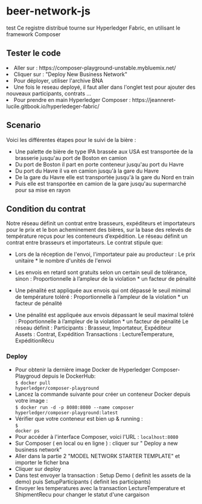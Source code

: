 # beer-network-js
test
Ce registre distribué tourne sur Hyperledger Fabric, en utilisant le framework Composer<br>

<h2> Tester le code </h2> 
<li> Aller sur : 
https://composer-playground-unstable.mybluemix.net/ </li> 
<li> Cliquer sur : "Deploy New Business Network" 
<li> Pour déployer, utiliser l'archive BNA </li> 
<li> Une fois le reseau deployé, il faut aller dans l'onglet test pour ajouter des nouveaux participants, contrats ... </li> 

<li> Pour prendre en main Hyperledger Composer : https://jeanneret-lucile.gitbook.io/hyperledeger-fabric/ </li>
<h2>Scenario</h2>
<p>Voici les différentes étapes pour le suivi de la bière : 
<ul>
<li>Une palette de bière de type IPA brassée aux USA est transportée de la brasserie jusqu'au port de Boston en camion</li>
<li>Du port de Boston il part en porte conteneur jusqu'au port du Havre</li>
<li>Du port du Havre il va en camion jusqu'à la gare du Havre</li>
<li>De la gare du Havre elle est transportée jusqu'à la gare du Nord en train</li> 
<li>Puis elle est transportée en camion de la gare jusqu'au supermarché pour sa mise en rayon</li>
</ul>


<h2>  Condition du contrat  </h2> 

Notre réseau définit un contrat entre brasseurs, expéditeurs et importateurs pour le prix et le bon acheminement des bières, sur la base des relevés de température reçus pour les conteneurs d’expédition.
Le réseau définit un contrat entre brasseurs et importateurs. Le contrat stipule que: 
-	Lors de la réception de l'envoi, l'importateur paie au producteur : 
 	Le prix unitaire * le nombre d'unités de l'envoi

-	Les envois en retard sont gratuits selon un certain seuil de tolérance, sinon :
Proportionnelle à l’ampleur de la violation * un facteur de pénalité 
 
-	Une pénalité est appliquée aux envois qui ont dépassé le seuil minimal de température toléré : 
 Proportionnelle à l’ampleur de la violation * un facteur de pénalité 

-	Une pénalité est appliquée aux envois dépassant le seuil maximal toléré :
Proportionnelle à l’ampleur de la violation * un facteur de pénalité
Le réseau définit : 
Participants : Brasseur, Importateur, Expéditeur  
Assets : Contrat, Expédition
Transactions : LectureTemperature, ExpéditionRécu   


<h3> Deploy </h3>

- Pour obtenir la dernière image Docker de Hyperledger Composer-Playgroud depuis le DockerHub: 
    <br><code>$ docker pull hyperledger/composer-playground</code>
- Lancez la commande suivante pour créer un conteneur Docker depuis votre image :
    <br><code>$ docker run -d -p 8080:8080 --name composer hyperledger/composer-playground:latest</code>
- Vérifier que votre conteneur est bien up & running : 
    <br><code>$ docker ps</code>
- Pour accéder à l'interface Composer, voici l'URL : <code>localhost:8080</code>
- Sur Composer ( en local ou en ligne ) : cliquer sur " Deploy a new business network"
- Aller dans la partie 2 "MODEL NETWORK STARTER TEMPLATE" et importer le ficher bna 
- Cliquer sur deploy 
- Dans test envoyer la transaction : Setup Demo ( definit les assets de la demo) puis SetupParticipants ( definit les participants)
- Envoyer les temperatures avec la transaction LectureTemperature et ShipmentRecu pour changer le statut d'une cargaison  
